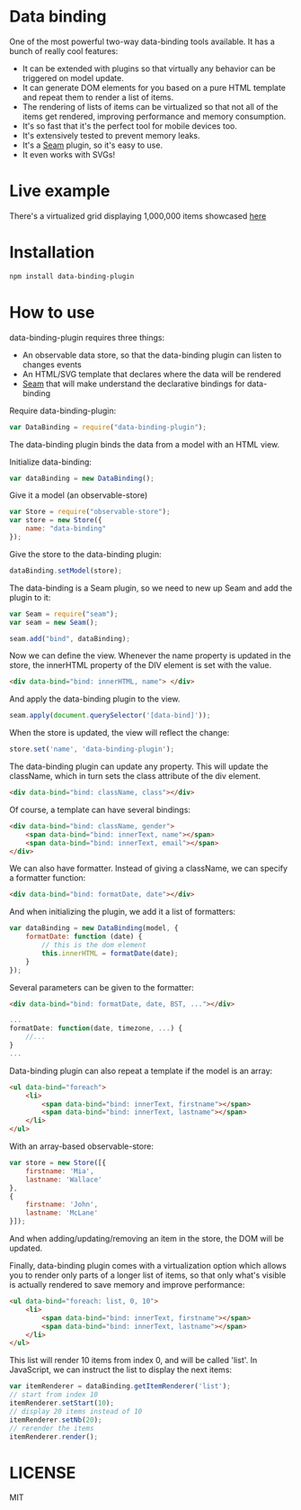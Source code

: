 Data binding
=============

One of the most powerful two-way data-binding tools available. It has a bunch of really cool features:

- It can be extended with plugins so that virtually any behavior can be triggered on model update.
- It can generate DOM elements for you based on a pure HTML template and repeat them to render a list of items.
- The rendering of lists of items can be virtualized so that not all of the items get rendered, improving performance and memory consumption.
- It's so fast that it's the perfect tool for mobile devices too.
- It's extensively tested to prevent memory leaks.
- It's a [Seam](https://github.com/flams/seam) plugin, so it's easy to use.
- It even works with SVGs!

Live example
============

There's a virtualized grid displaying 1,000,000 items showcased [here](https://github.com/podefr/data-binding-virtualised-grid)

Installation
============

```bash
npm install data-binding-plugin
```

How to use
==========

data-binding-plugin requires three things:

 - An observable data store, so that the data-binding plugin can listen to changes events
 - An HTML/SVG template that declares where the data will be rendered
 - [Seam](https://github.com/flams/seam) that will make understand the declarative bindings for data-binding

Require data-binding-plugin:

```js
var DataBinding = require("data-binding-plugin");
```

The data-binding plugin binds the data from a model with an HTML view.

Initialize data-binding:

```js
var dataBinding = new DataBinding();
```

Give it a model (an observable-store)

```js
var Store = require("observable-store");
var store = new Store({
    name: "data-binding"
});
```

Give the store to the data-binding plugin:

```js
dataBinding.setModel(store);
```

The data-binding is a Seam plugin, so we need to new up Seam and add the plugin to it:


```js
var Seam = require("seam");
var seam = new Seam();

seam.add("bind", dataBinding);
```

Now we can define the view. Whenever the name property is updated in the store, the innerHTML property of the DIV element is set with the value.

```html
<div data-bind="bind: innerHTML, name"> </div>
```

And apply the data-binding plugin to the view.

```js
seam.apply(document.querySelector('[data-bind]'));
```

When the store is updated, the view will reflect the change:

```js
store.set('name', 'data-binding-plugin');
```

The data-binding plugin can update any property. This will update the className, which in turn sets the class attribute of the div element.

```html
<div data-bind="bind: className, class"></div>
```

Of course, a template can have several bindings:

```html
<div data-bind="bind: className, gender">
    <span data-bind="bind: innerText, name"></span>
    <span data-bind="bind: innerText, email"></span>
</div>
```

We can also have formatter. Instead of giving a className, we can specify a formatter function:


```html
<div data-bind="bind: formatDate, date"></div>
```

And when initializing the plugin, we add it a list of formatters:

```js
var dataBinding = new DataBinding(model, {
    formatDate: function (date) {
        // this is the dom element
        this.innerHTML = formatDate(date);
    }
});
```

Several parameters can be given to the formatter:

```html
<div data-bind="bind: formatDate, date, BST, ..."></div>
```

```js
...
formatDate: function(date, timezone, ...) {
    //...
}
...
```

Data-binding plugin can also repeat a template if the model is an array:

```html
<ul data-bind="foreach">
    <li>
        <span data-bind="bind: innerText, firstname"></span>
        <span data-bind="bind: innerText, lastname"></span>
    </li>
</ul>
```

With an array-based observable-store:

```js
var store = new Store([{
    firstname: 'Mia',
    lastname: 'Wallace'
},
{
    firstname: 'John',
    lastname: 'McLane'
}]);
```

And when adding/updating/removing an item in the store, the DOM will be updated.

Finally, data-binding plugin comes with a virtualization option which allows you to render only parts of a longer list of items, so that only what's visible is actually rendered to save memory and improve performance:


```html
<ul data-bind="foreach: list, 0, 10">
    <li>
        <span data-bind="bind: innerText, firstname"></span>
        <span data-bind="bind: innerText, lastname"></span>
    </li>
</ul>
```

This list will render 10 items from index 0, and will be called 'list'. In JavaScript, we can instruct the list to display the next items:

```js
var itemRenderer = dataBinding.getItemRenderer('list');
// start from index 10
itemRenderer.setStart(10);
// display 20 items instead of 10
itemRenderer.setNb(20);
// rerender the items
itemRenderer.render();
```


LICENSE
=======

MIT
